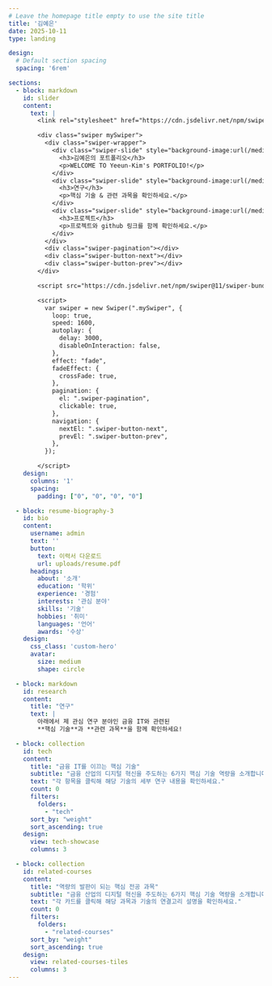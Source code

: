 ```yaml
---
# Leave the homepage title empty to use the site title
title: '김예은'
date: 2025-10-11
type: landing

design:
  # Default section spacing
  spacing: '6rem'

sections:
  - block: markdown
    id: slider
    content:
      text: |
        <link rel="stylesheet" href="https://cdn.jsdelivr.net/npm/swiper@11/swiper-bundle.min.css" />

        <div class="swiper mySwiper">
          <div class="swiper-wrapper">
            <div class="swiper-slide" style="background-image:url(/media/slider1.jpg)">
              <h3>김예은의 포트폴리오</h3>
              <p>WELCOME TO Yeeun-Kim's PORTFOLIO!</p>
            </div>
            <div class="swiper-slide" style="background-image:url(/media/slider2.jpg)">
              <h3>연구</h3>
              <p>핵심 기술 & 관련 과목을 확인하세요.</p>
            </div>
            <div class="swiper-slide" style="background-image:url(/media/slider3.jpg)">
              <h3>프로젝트</h3>
              <p>프로젝트와 github 링크를 함께 확인하세요.</p>
            </div>
          </div>
          <div class="swiper-pagination"></div>
          <div class="swiper-button-next"></div>
          <div class="swiper-button-prev"></div>
        </div>

        <script src="https://cdn.jsdelivr.net/npm/swiper@11/swiper-bundle.min.js"></script>

        <script>
          var swiper = new Swiper(".mySwiper", {
            loop: true,
            speed: 1600,
            autoplay: {
              delay: 3000,
              disableOnInteraction: false,
            },
            effect: "fade", 
            fadeEffect: {
              crossFade: true,
            },
            pagination: {
              el: ".swiper-pagination",
              clickable: true,
            },
            navigation: {
              nextEl: ".swiper-button-next",
              prevEl: ".swiper-button-prev",
            },
          });

        </script>
    design:
      columns: '1'
      spacing:
        padding: ["0", "0", "0", "0"]

  - block: resume-biography-3
    id: bio
    content:
      username: admin
      text: ''
      button:
        text: 이력서 다운로드
        url: uploads/resume.pdf
      headings:
        about: '소개'
        education: '학위'
        experience: '경험'
        interests: '관심 분야'
        skills: '기술'
        hobbies: '취미'
        languages: '언어'
        awards: '수상'
    design:
      css_class: 'custom-hero'
      avatar:
        size: medium
        shape: circle

  - block: markdown
    id: research
    content:
      title: "연구"
      text: |
        아래에서 제 관심 연구 분야인 금융 IT와 관련된
        **핵심 기술**과 **관련 과목**을 함께 확인하세요!

  - block: collection
    id: tech
    content:
      title: "금융 IT를 이끄는 핵심 기술"
      subtitle: "금융 산업의 디지털 혁신을 주도하는 6가지 핵심 기술 역량을 소개합니다."
      text: "각 항목을 클릭해 해당 기술의 세부 연구 내용을 확인하세요."
      count: 0
      filters:
        folders:
          - "tech"
      sort_by: "weight"
      sort_ascending: true
    design:
      view: tech-showcase
      columns: 3

  - block: collection
    id: related-courses
    content:
      title: "역량의 발판이 되는 핵심 전공 과목"
      subtitle: "금융 산업의 디지털 혁신을 주도하는 6가지 핵심 기술 역량을 소개합니다."
      text: "각 카드를 클릭해 해당 과목과 기술의 연결고리 설명을 확인하세요."
      count: 0
      filters:
        folders:
          - "related-courses"
      sort_by: "weight"
      sort_ascending: true
    design:
      view: related-courses-tiles
      columns: 3
---
```

